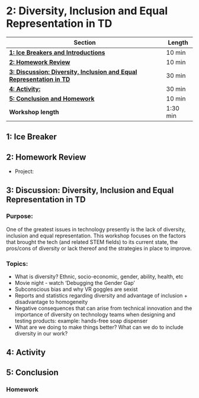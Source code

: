 # 2: Diversity, Inclusion and Equal Representation in TD

| **Section**                                                                           | **Length** |
|---------------------------------------------------------------------------------------|------------|
| [**1: Ice Breakers and Introductions**](#1-ice-breaker)                                  | 10 min     |
| [**2: Homework Review**](#2-Homework-Review)                                            | 10 min     |
| [**3: Discussion: Diversity, Inclusion and Equal Representation in TD**](discussion) | 30 min     |
| [**4: Activity:**](#4-activity)                                                        | 30 min     |
| [**5: Conclusion and Homework**](#5-conclusion)                                          | 10 min     |
| **Workshop length**                                                                   | 1:30 min   |

## 1: Ice Breaker

## 2: Homework Review

- Project:

## 3: Discussion: Diversity, Inclusion and Equal Representation in TD

### Purpose: 
One of the greatest issues in technology presently is the lack of diversity, inclusion and equal representation. This workshop focuses on the factors that brought the tech (and related STEM fields) to its current state, the pros/cons of diversity or lack thereof and the strategies in place to improve. 
### Topics: 
* What is diversity? Ethnic, socio-economic, gender, ability, health, etc
* Movie night - watch ‘Debugging the Gender Gap’
* Subconscious bias and why VR goggles are sexist
* Reports and statistics regarding diversity and advantage of inclusion + disadvantage to homogeneity 
* Negative consequences that can arise from technical innovation and the importance of diversity on technology teams when designing and testing products: example: hands-free soap dispenser
* What are we doing to make things better? What can we do to include diversity in our work?

## 4: Activity

## 5: Conclusion

### Homework
